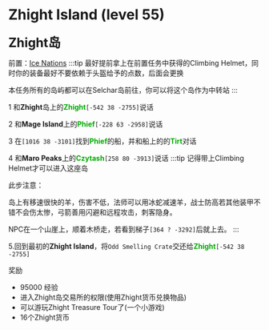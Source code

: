 # Zhight Island (level 55)
<span style="font-size: 25px;">**Zhight岛**</span>

前置：[Ice Nations](/quests/lvl31-40/level%2040%20-%20Ice%20Nations.html)
:::tip
最好提前拿上在前置任务中获得的Climbing Helmet，同时你的装备最好不要依赖于头盔给予的点数，后面会更换

本任务所有的岛屿都可以在Selchar岛前往，你可以将这个岛作为中转站
:::

1 和**Zhight**岛上的<font color=00AA00>**Zhight**</font>`[-542 38 -2755]`说话

2 和**Mage Island**上的<font color=00AA00>**Phief**</font>`[-228 63 -2958]`说话

3 在`[1016 38 -3101]`找到<font color=00AA00>**Phief**</font>的船，并和船上的的<font color=00AA00>**Tirt**</font>对话

4 和**Maro Peaks**上的<font color=00AA00>**Czytash**</font>`[258 80 -3913]`说话
:::tip
记得带上Climbing Helmet才可以进入这座岛

此步注意：

岛上有移速很快的羊，伤害不低，法师可以用冰蛇减速羊，战士防高若其他装甲不错不会伤太惨，弓箭善用闪避和远程攻击，刺客隐身。 

NPC在一个山崖上，顺着木桥走，若看到梯子`[364 ? -3292]`后就上去。
:::

5.回到最初的**Zhight Island**，将`Odd Smelling Crate`交还给<font color=00AA00>**Zhight**</font>`[-542 38 -2755]`

奖励
+ 95000 经验
+ 进入Zhight岛交易所的权限(使用Zhight货币兑换物品)
+ 可以游玩Zhight Treasure Tour了(一个小游戏)
+ 16个Zhight货币